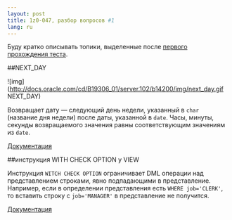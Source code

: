 ```yaml
---
layout: post
title: 1z0-047, разбор вопросов #1 
lang: ru
---
```


Буду кратко описывать топики, выделенные после [первого прохождения теста](http://iseetheline.ru/2012/06/18/1/).

##NEXT_DAY

![img](http://docs.oracle.com/cd/B19306_01/server.102/b14200/img/next_day.gif NEXT_DAY)

Возвращает дату — следующий день недели, указанный в `char` (название дня недели) после даты, указанной в `date`. Часы, минуты, секунды возвращаемого значения равны соответствующим значениям из `date`.

[Документация](http://docs.oracle.com/cd/B19306_01/server.102/b14200/functions093.htm)

##инструкция WITH CHECK OPTION у VIEW

Инструкция `WITCH CHECK OPTION` ограничивает DML операции над представлением строками, явно подпадающими в представление. Например, если в определении представления есть `WHERE job='CLERK'`, то вставить строку с `job='MANAGER'` в представление не получится.

[Документация](http://docs.oracle.com/cd/B19306_01/server.102/b14200/statements_8004.htm#i2117836)
